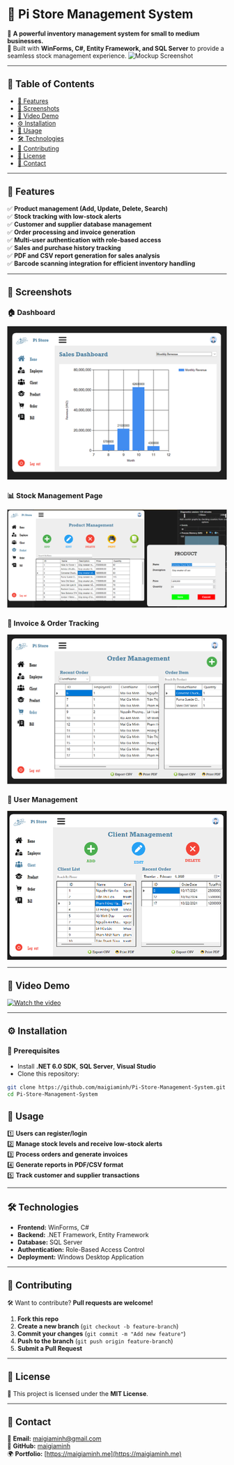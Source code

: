 # 🏪 Pi Store Management System



📌 **A powerful inventory management system for small to medium businesses.**\
💼 Built with **WinForms, C#, Entity Framework, and SQL Server** to provide a seamless stock management experience.
![Mockup Screenshot](https://raw.githubusercontent.com/maigiaminh/Pi-Store-Management-System/main/assets/images/mockup.png)

---

## 📖 Table of Contents

- [🌟 Features](#-features)
- [📸 Screenshots](#-screenshots)
- [🎥 Video Demo](#-video-demo)
- [⚙️ Installation](#️-installation)
- [🚀 Usage](#-usage)
- [🛠 Technologies](#-technologies)
- [🙌 Contributing](#-contributing)
- [📄 License](#-license)
- [📩 Contact](#-contact)

---

## 🌟 Features

✅ **Product management (Add, Update, Delete, Search)**\
✅ **Stock tracking with low-stock alerts**\
✅ **Customer and supplier database management**\
✅ **Order processing and invoice generation**\
✅ **Multi-user authentication with role-based access**\
✅ **Sales and purchase history tracking**\
✅ **PDF and CSV report generation for sales analysis**\
✅ **Barcode scanning integration for efficient inventory handling**

---

## 📸 Screenshots

### 🏠 Dashboard
![Dashboard Screenshot](https://raw.githubusercontent.com/maigiaminh/Pi-Store-Management-System/main/assets/images/dashboard.png)



### 📊 Stock Management Page
![Stock Management Page Screenshot](https://raw.githubusercontent.com/maigiaminh/Pi-Store-Management-System/main/assets/images/stock.png)



### 📑 Invoice & Order Tracking
![Invoice & Order Tracking Screenshot](https://raw.githubusercontent.com/maigiaminh/Pi-Store-Management-System/main/assets/images/invoice.png)



### 👥 User Management
![User Management Screenshot](https://raw.githubusercontent.com/maigiaminh/Pi-Store-Management-System/main/assets/images/user.png)



---

## 🎥 Video Demo
[![Watch the video](https://img.youtube.com/vi/nYEwXvkT0R4/maxresdefault.jpg)](https://www.youtube.com/watch?v=nYEwXvkT0R4)



---

## ⚙️ Installation

### **🔧 Prerequisites**

- Install **.NET 6.0 SDK**, **SQL Server**, **Visual Studio**
- Clone this repository:

```sh
git clone https://github.com/maigiaminh/Pi-Store-Management-System.git
cd Pi-Store-Management-System
```

## 🚀 Usage

1️⃣ **Users can register/login**\
2️⃣ **Manage stock levels and receive low-stock alerts**\
3️⃣ **Process orders and generate invoices**\
4️⃣ **Generate reports in PDF/CSV format**\
5️⃣ **Track customer and supplier transactions**

---

## 🛠 Technologies

- **Frontend:** WinForms, C#
- **Backend:** .NET Framework, Entity Framework
- **Database:** SQL Server
- **Authentication:** Role-Based Access Control
- **Deployment:** Windows Desktop Application

---

## 🙌 Contributing

🛠 Want to contribute? **Pull requests are welcome!**

1. **Fork this repo**
2. **Create a new branch** (`git checkout -b feature-branch`)
3. **Commit your changes** (`git commit -m "Add new feature"`)
4. **Push to the branch** (`git push origin feature-branch`)
5. **Submit a Pull Request**

---

## 📄 License

📜 This project is licensed under the **MIT License**.

---

## 📩 Contact

📧 **Email:** [maigiaminh@gmail.com](mailto\:minh.mgia@gmail.com)\
🔗 **GitHub:** [maigiaminh](https://github.com/maigiaminh)\
🌍 **Portfolio:** [https://maigiaminh.me](https://maigiaminh.me)

